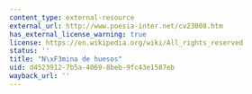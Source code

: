 ```yaml
---
content_type: external-resource
external_url: http://www.poesia-inter.net/cv23008.htm
has_external_license_warning: true
license: https://en.wikipedia.org/wiki/All_rights_reserved
status: ''
title: "N\xF3mina de huesos"
uid: d4523912-7b5a-4069-8beb-9fc43e1587eb
wayback_url: ''
---
```

